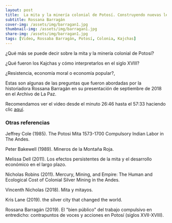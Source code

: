 ```yaml
---
layout: post
title:  La mita y la minería colonial de Potosí. Construyendo nuevas lecturas
subtitle: Rossana Barragán
cover-img: /assets/img/barragan1.jpg
thumbnail-img: /assets/img/barragan1.jpg
share-img: /assets/img/barragan1.jpg
tags: [Video, Rossaba Barragán, Potosí, Colonia, Kajchas]
---
```


¿Qué más se puede decir sobre la mita y la minería colonial de Potosí?

¿Qué fueron los Kajchas y cómo interpretarlos en el siglo XVIII? 

¿Resistencia, economía moral o economía popular?, 

Estas son algunas de las preguntas que fueron abordadas por la historiadora Rossana Barragán en su presentación de septiembre de 2018 en el Archivo de La Paz.

Recomendamos ver el video desde el minuto 26:46 hasta el 57:33 haciendo clic [aquí](https://youtu.be/LzQHjNoyF7w?t=1591).


### Otras referencias

Jeffrey Cole (1985). The Potosi Mita 1573-1700 Compulsory Indian Labor in The Andes.

Peter Bakewell (1989). Mineros de la Montaña Roja.

Melissa Dell (2011). Los efectos persistentes de la mita y el desarrollo económico en el largo plazo.

Nicholas Robins (2011). Mercury, Mining, and Empire: The Human and Ecological Cost of Colonial Silver Mining in the Andes. 

Vincenth Nicholas (2018). Mita y mitayos.

Kris Lane (2019). the silver city that changed the world.

Rossana Barragán (2019). El "bien público" del trabajo compulsivo en entredicho: contrapuntos de voces y acciones en Potosí (siglos XVII-XVIII).